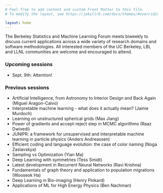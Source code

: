 ```yaml
---
# Feel free to add content and custom Front Matter to this file.
# To modify the layout, see https://jekyllrb.com/docs/themes/#overriding-theme-defaults

layout: home
---
```

The Berkeley Statistics and Machine Learning Forum meets biweekly to discuss current applications across a wide variety of research domains and software methodologies. All interested members of the UC Berkeley, LBL and LLNL communities are welcome and encouraged to attend.

### Upcoming sessions

  - Sept. 9th: Attention!


### Previous sessions

  - Artificial Intelligence, from Astronomy to Interior Design and Back Again (Miguel Aragon-Calvo)
  - Interpretable machine learning - what does it actually mean? (Jamie Murdoch)
  - Learning on unstructured spherical grids (Max Jiang)
  - Power of gradients and accept-reject step in MCMC algorithms (Raaz Dwivedi)
  - JUNIPR: a framework for unsupervised and interpretable machine learning in particle physics (Anders Andreassen)
  - Efficient coding and language evolution: the case of color naming (Noga Zaslavskya)
  - Sampling vs Optimization (Yian Ma)
  - Deep Learning with symmetries (Tess Smidt)
  - Latest development in Recurrent Neural Networks (Ravi Krishna)
  - Fundamentals of graph theory and application to population migrations (Wooseok Ha)
  - Deep Learning in Bio-imaging (Henry Pinkard)
  - Applications of ML for High Energy Physics (Ben Nachman)
